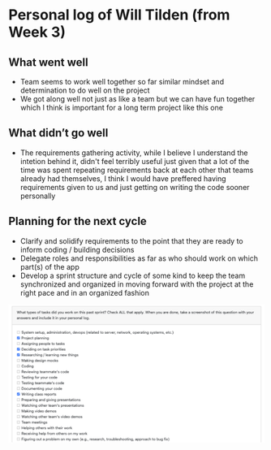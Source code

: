 # Personal log of Will Tilden (from Week 3)

## What went well

- Team seems to work well together so far similar mindset and determination to do well on the project
- We got along well not just as like a team but we can have fun together which I think is important for a long term project like this one

## What didn’t go well

- The requirements gathering activity, while I believe I understand the intetion behind it, didn't feel terribly useful just given that a lot of the time was spent repeating requirements back at each other that teams already had themselves, I think I would have preffered having requirements given to us and just getting on writing the code sooner personally

## Planning for the next cycle

- Clarify and solidify requirements to the point that they are ready to inform coding / building decisions
- Delegate roles and responsibilities as far as who should work on which part(s) of the app
- Develop a sprint structure and cycle of some kind to keep the team synchronized and organized in moving forward with the project at the right pace and in an organized fashion

![Alt text](imgs/will_tilden_w3.png)

